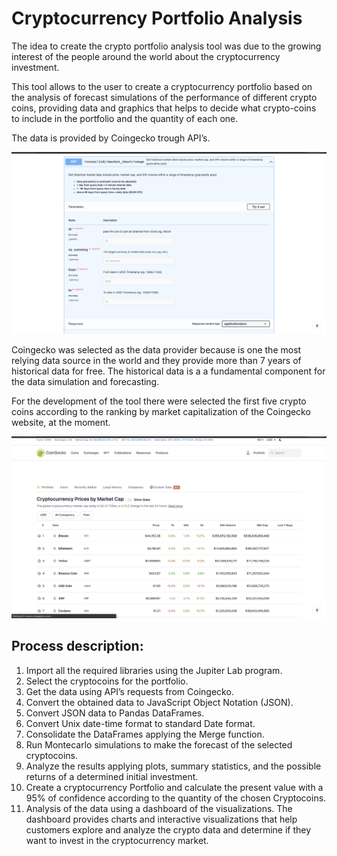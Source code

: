 # Cryptocurrency Portfolio Analysis

The idea to create the crypto portfolio analysis tool was due to the growing interest of the people around the world about the cryptocurrency investment.

This tool allows to the user to create a cryptocurrency portfolio based on the analysis of forecast simulations of the performance of different crypto coins, providing data and graphics that helps to decide what crypto-coins to include in the portfolio and the quantity of each one.

The data is provided by Coingecko trough API’s. 

![Coingecko api](api.png)

Coingecko was selected as the data provider because is one the most relying data source in the world and they provide more than 7 years of historical data for free. The historical data is a a fundamental component for the data simulation and forecasting.

For the development of the tool there were selected the first five crypto coins according to the ranking by market capitalization of the Coingecko website, at the moment. 

![Coingecko website](coingecko.png)

## Process description:

1. Import all the required libraries using the Jupiter Lab program. 
2. Select the cryptocoins for the portfolio.
3. Get the data using API’s requests from Coingecko.
4. Convert the obtained data to JavaScript Object Notation (JSON).
5. Convert JSON data to Pandas DataFrames.
6. Convert Unix date-time format to standard Date format.
7. Consolidate the DataFrames applying the Merge function.
8. Run Montecarlo simulations to make the forecast of the selected cryptocoins.
9. Analyze the results applying plots, summary statistics, and the possible returns of a determined initial investment.
10. Create a cryptocurrency Portfolio and calculate the present value with a 95% of confidence according to the quantity of the chosen Cryptocoins.
11. Analysis of the data using a dashboard of the visualizations. The dashboard provides charts and interactive visualizations that help customers explore and analyze the crypto data and determine if they want to invest in the cryptocurrency market. 
